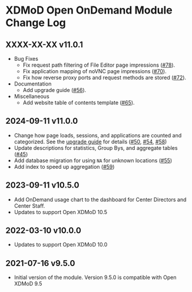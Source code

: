 XDMoD Open OnDemand Module Change Log
=====================

## XXXX-XX-XX v11.0.1

- Bug Fixes
    - Fix request path filtering of File Editor page impressions
      ([\#78](https://github.com/ubccr/xdmod-ondemand/pull/78)).
    - Fix application mapping of noVNC page impressions
      ([\#70](https://github.com/ubccr/xdmod-ondemand/pull/70)).
    - Fix how reverse proxy ports and request methods are stored
      ([\#72](https://github.com/ubccr/xdmod-ondemand/pull/72)).
- Documentation
    - Add upgrade guide
      ([\#56](https://github.com/ubccr/xdmod-ondemand/pull/56)).
- Miscellaneous
    - Add website table of contents template
      ([\#65](https://github.com/ubccr/xdmod-ondemand/pull/65)).

## 2024-09-11 v11.0.0

- Change how page loads, sessions, and applications are counted and
  categorized. See the
  [upgrade guide](https://ondemand.xdmod.org/11.0/upgrade.html) for details
  ([\#50](https://github.com/ubccr/xdmod-ondemand/pull/50), [\#54](https://github.com/ubccr/xdmod-ondemand/pull/54), [\#58](https://github.com/ubccr/xdmod-ondemand/pull/58))
- Update descriptions for statistics, Group Bys, and aggregate tables ([\#45](https://github.com/ubccr/xdmod-ondemand/pull/45))
- Add database migration for using `NA` for unknown locations ([\#55](https://github.com/ubccr/xdmod-ondemand/pull/55))
- Add index to speed up aggregation ([\#59](https://github.com/ubccr/xdmod-ondemand/pull/59))

## 2023-09-11 v10.5.0

- Add OnDemand usage chart to the dashboard for Center Directors and Center Staff.
- Updates to support Open XDMoD 10.5

## 2022-03-10 v10.0.0

- Updates to support Open XDMoD 10.0

## 2021-07-16 v9.5.0

- Initial version of the module. Version 9.5.0 is compatible with Open XDMoD 9.5
